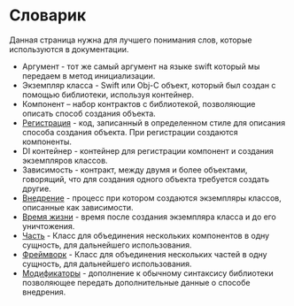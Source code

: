 # Словарик

Данная страница нужна для лучшего понимания слов, которые используются в документации.

* Аргумент - тот же самый аргумент на языке swift который мы передаем в метод инициализации.
* Экземпляр класса - Swift или Obj-C объект, который был создан с помощью библиотеки, используя контейнер.
* Компонент – набор контрактов с библиотекой, позволяющие описать способ создания объекта. 
* [Регистрация](registration_and_service.md) - код, записанный в определенном стиле для описания способа создания объекта. При регистрации создаются компоненты.
* DI контейнер - контейнер для регистрации компонент и создания экземпляров классов.
* Зависимость - контракт, между двумя и более объектами, говорящий, что для создания одного объекта требуется создать другие.
* [Внедрение](injection.md) - процесс при котором создаются экземпляры классов, описанные как зависимости.
* [Время жизни](scope_and_lifetime.md) - время после создания экземпляра класса и до его уничтожения.
* [Часть](modular.md#Часть) - Класс для объединения нескольких компонентов в одну сущность, для дальнейшего использования.
* [Фреймворк](modular.md#Фреймворк) -  Класс для объединения нескольких частей в одну сущность, для дальнейшего использования.
* [Модификаторы](modificated_injection.md) - дополнение к обычному синтаксису библиотеки позволяющее передать дополнительные данные о способе внедрения.

